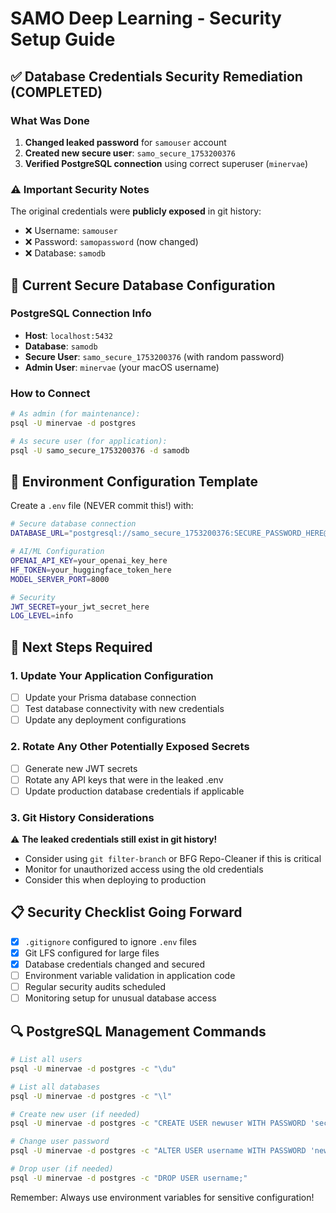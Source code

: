 # SAMO Deep Learning - Security Setup Guide

## ✅ Database Credentials Security Remediation (COMPLETED)

### What Was Done

1. **Changed leaked password** for `samouser` account
2. **Created new secure user**: `samo_secure_1753200376`
3. **Verified PostgreSQL connection** using correct superuser (`minervae`)

### ⚠️ Important Security Notes

The original credentials were **publicly exposed** in git history:

- ❌ Username: `samouser`
- ❌ Password: `samopassword` (now changed)
- ❌ Database: `samodb`

## 🔐 Current Secure Database Configuration

### PostgreSQL Connection Info

- **Host**: `localhost:5432`
- **Database**: `samodb`
- **Secure User**: `samo_secure_1753200376` (with random password)
- **Admin User**: `minervae` (your macOS username)

### How to Connect

```bash
# As admin (for maintenance):
psql -U minervae -d postgres

# As secure user (for application):
psql -U samo_secure_1753200376 -d samodb
```

## 🔧 Environment Configuration Template

Create a `.env` file (NEVER commit this!) with:

```bash
# Secure database connection
DATABASE_URL="postgresql://samo_secure_1753200376:SECURE_PASSWORD_HERE@localhost:5432/samodb?schema=public"

# AI/ML Configuration
OPENAI_API_KEY=your_openai_key_here
HF_TOKEN=your_huggingface_token_here
MODEL_SERVER_PORT=8000

# Security
JWT_SECRET=your_jwt_secret_here
LOG_LEVEL=info
```

## 🚨 Next Steps Required

### 1. Update Your Application Configuration

- [ ] Update your Prisma database connection
- [ ] Test database connectivity with new credentials
- [ ] Update any deployment configurations

### 2. Rotate Any Other Potentially Exposed Secrets

- [ ] Generate new JWT secrets
- [ ] Rotate any API keys that were in the leaked .env
- [ ] Update production database credentials if applicable

### 3. Git History Considerations

⚠️ **The leaked credentials still exist in git history!**

- Consider using `git filter-branch` or BFG Repo-Cleaner if this is critical
- Monitor for unauthorized access using the old credentials
- Consider this when deploying to production

## 📋 Security Checklist Going Forward

- [x] `.gitignore` configured to ignore `.env` files
- [x] Git LFS configured for large files
- [x] Database credentials changed and secured
- [ ] Environment variable validation in application code
- [ ] Regular security audits scheduled
- [ ] Monitoring setup for unusual database access

## 🔍 PostgreSQL Management Commands

```bash
# List all users
psql -U minervae -d postgres -c "\du"

# List all databases
psql -U minervae -d postgres -c "\l"

# Create new user (if needed)
psql -U minervae -d postgres -c "CREATE USER newuser WITH PASSWORD 'securepass' CREATEDB;"

# Change user password
psql -U minervae -d postgres -c "ALTER USER username WITH PASSWORD 'newpassword';"

# Drop user (if needed)
psql -U minervae -d postgres -c "DROP USER username;"
```

Remember: Always use environment variables for sensitive configuration!
